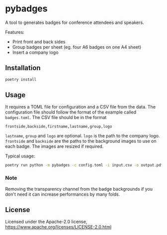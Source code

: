 # pybadges

A tool to generates badges for conference attendees and speakers.

Features:
* Print front and back sides
* Group badges per sheet (eg. four A6 badges on one A4 sheet)
* Insert a company logo

## Installation

```sh
poetry install
```

## Usage

It requires a TOML file for configuration and a CSV file from the data. The
configuration file should follow the format of the example called `badges.toml`.
The CSV file should be in the format

    frontside,backside,firstname,lastname,group,logo

`lastname`, `group` and `logo` are optional. `logo` is the path to the company
logo. `frontside`  and `backside` are the paths to the background images to use
on each badge. The images are resized if required.

Typical usage:
```sh
poetry run python -m pybadges -c config.toml -i input.csv -o output.pdf
```

### Note
Removing the transparency channel from the badge backgrounds if you don't need it can
increase performances by many folds.

## License

Licensed under the Apache-2.0 license, https://www.apache.org/licenses/LICENSE-2.0.html
